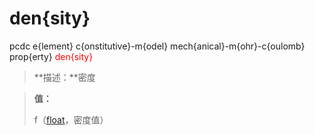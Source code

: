 # den{sity}
pcdc e{lement} c{onstitutive}-m{odel} mech{anical}-m{ohr}-c{oulomb} prop{erty} <span style='color: red;'>den{sity}</span>
> **描述：**密度

> 
> **值：**
> 
> f（[float](数据类型/float/)，密度值）

